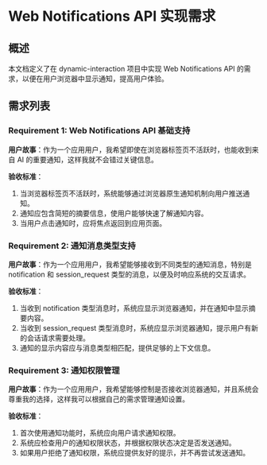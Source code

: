 # Web Notifications API 实现需求

## 概述

本文档定义了在 dynamic-interaction 项目中实现 Web Notifications API 的需求，以便在用户浏览器中显示通知，提高用户体验。

## 需求列表

### Requirement 1: Web Notifications API 基础支持

**用户故事**：作为一个应用用户，我希望即使在浏览器标签页不活跃时，也能收到来自 AI 的重要通知，这样我就不会错过关键信息。

**验收标准**：
1. 当浏览器标签页不活跃时，系统能够通过浏览器原生通知机制向用户推送通知。
2. 通知应包含简短的摘要信息，使用户能够快速了解通知内容。
3. 当用户点击通知时，应将焦点返回到应用页面。

### Requirement 2: 通知消息类型支持

**用户故事**：作为一个应用用户，我希望能够接收到不同类型的通知消息，特别是 notification 和 session_request 类型的消息，以便及时响应系统的交互请求。

**验收标准**：
1. 当收到 notification 类型消息时，系统应显示浏览器通知，并在通知中显示摘要内容。
2. 当收到 session_request 类型消息时，系统应显示浏览器通知，提示用户有新的会话请求需要处理。
3. 通知的显示内容应与消息类型相匹配，提供足够的上下文信息。

### Requirement 3: 通知权限管理

**用户故事**：作为一个应用用户，我希望能够控制是否接收浏览器通知，并且系统会尊重我的选择，这样我可以根据自己的需求管理通知设置。

**验收标准**：
1. 首次使用通知功能时，系统应向用户请求通知权限。
2. 系统应检查用户的通知权限状态，并根据权限状态决定是否发送通知。
3. 如果用户拒绝了通知权限，系统应提供友好的提示，并不再尝试发送通知。
